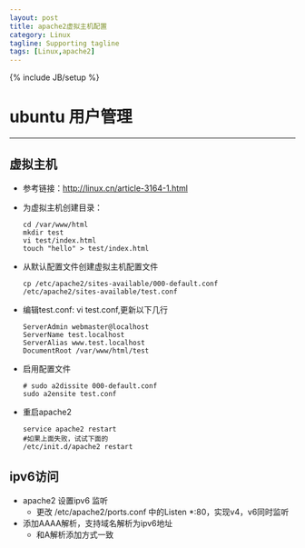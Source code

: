 ```yaml
---
layout: post
title: apache2虚拟主机配置
category: Linux
tagline: Supporting tagline
tags: [Linux,apache2]
---
```

{% include JB/setup %}
# ubuntu 用户管理
--------------------------------------------------------------------------------

## 虚拟主机
- 参考链接：http://linux.cn/article-3164-1.html
- 为虚拟主机创建目录：

  ```
  cd /var/www/html
  mkdir test
  vi test/index.html
  touch "hello" > test/index.html
  ```

- 从默认配置文件创建虚拟主机配置文件

  ```
  cp /etc/apache2/sites-available/000-default.conf /etc/apache2/sites-available/test.conf
  ```

- 编辑test.conf: vi test.conf,更新以下几行

  ```
  ServerAdmin webmaster@localhost
  ServerName test.localhost
  ServerAlias www.test.localhost
  DocumentRoot /var/www/html/test
  ```

- 启用配置文件

  ```
  # sudo a2dissite 000-default.conf
  sudo a2ensite test.conf
  ```

- 重启apache2

  ```
  service apache2 restart
  #如果上面失败，试试下面的
  /etc/init.d/apache2 restart
  ```

## ipv6访问
- apache2 设置ipv6 监听
    + 更改 /etc/apache2/ports.conf 中的Listen *:80，实现v4，v6同时监听
- 添加AAAA解析，支持域名解析为ipv6地址
    + 和A解析添加方式一致
